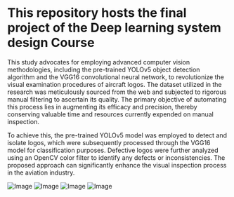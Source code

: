 # This repository hosts the final project of the Deep learning system design Course

This study advocates for employing advanced computer vision methodologies, including the pre-trained YOLOv5 object detection algorithm and the VGG16 convolutional neural network, to revolutionize the visual examination procedures of aircraft logos. The dataset utilized in the research was meticulously sourced from the web and subjected to rigorous manual filtering to ascertain its quality. The primary objective of automating this process lies in augmenting its efficacy and precision, thereby conserving valuable time and resources currently expended on manual inspection.

To achieve this, the pre-trained YOLOv5 model was employed to detect and isolate logos, which were subsequently processed through the VGG16 model for classification purposes. Defective logos were further analyzed using an OpenCV color filter to identify any defects or inconsistencies. The proposed approach can significantly enhance the visual inspection process in the aviation industry.


![Image](/home/mbzirc/Desktop/classification_model/result1.png)
![Image](/home/mbzirc/Desktop/classification_model/result2.png)
![Image](/home/mbzirc/Desktop/classification_model/result3.png)
![Image](/home/mbzirc/Desktop/classification_model/result4.png)